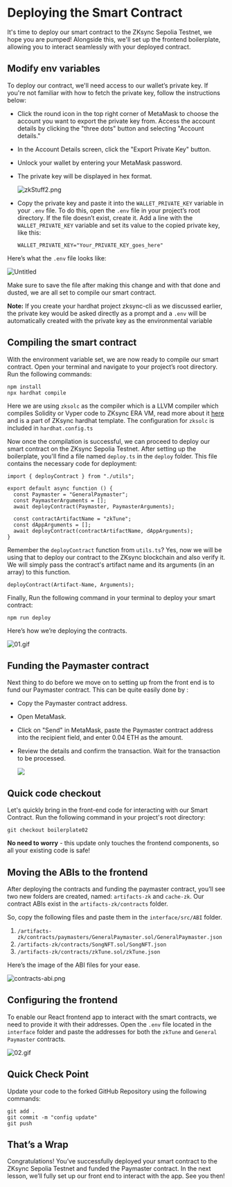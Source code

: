 # Deploying the Smart Contract

It's time to deploy our smart contract to the ZKsync Sepolia Testnet, we hope you are pumped! Alongside this, we'll set up the frontend boilerplate, allowing you to interact seamlessly with your deployed contract. 

## Modify env variables

To deploy our contract, we'll need access to our wallet’s private key. If you're not familiar with how to fetch the private key, follow the instructions below:

- Click the round icon in the top right corner of MetaMask to choose the account you want to export the private key from. Access the account details by clicking the "three dots" button and selecting "Account details."
- In the Account Details screen, click the "Export Private Key" button.
- Unlock your wallet by entering your MetaMask password.
- The private key will be displayed in hex format.

  ![zkStuff2.png](https://github.com/0xmetaschool/Learning-Projects/blob/main/assests_for_all/Zksync-assests/Lesson%206%20Deploying%20the%20Smart%20Contract/zkStuff2.webp?raw=true)

- Copy the private key and paste it into the `WALLET_PRIVATE_KEY` variable in your `.env` file. To do this, open the `.env` file in your project’s root directory. If the file doesn’t exist, create it. Add a line with the `WALLET_PRIVATE_KEY` variable and set its value to the copied private key, like this:

  ```
  WALLET_PRIVATE_KEY="Your_PRIVATE_KEY_goes_here"
  ```

Here’s what the `.env` file looks like:

![Untitled](https://github.com/0xmetaschool/Learning-Projects/blob/main/assests_for_all/Zksync-assests/Lesson%206%20Deploying%20the%20Smart%20Contract/Untitled.webp?raw=true)

Make sure to save the file after making this change and with that done and dusted, we are all set to compile our smart contract.

**Note:** If you create your hardhat project zksync-cli as we discussed earlier, the private key would be asked directly as a prompt and a `.env` will be automatically created with the private key as the environmental variable

## Compiling the smart contract

With the environment variable set, we are now ready to compile our smart contract. Open your terminal and navigate to your project’s root directory. Run the following commands:

```
npm install 
npx hardhat compile   
```

Here we are using `zksolc` as the compiler which is a LLVM compiler which compiles Solidity or Vyper code to ZKsync ERA VM, read more about it [here](https://docs.zksync.io/zk-stack/components/compiler/toolchain) and is a part of ZKsync hardhat template. The configuration for `zksolc` is included in `hardhat.config.ts`

Now once the compilation is successful, we can proceed to deploy our smart contract on the ZKsync Sepolia Testnet. After setting up the boilerplate, you'll find a file named `deploy.ts` in the `deploy` folder. This file contains the necessary code for deployment:

```
import { deployContract } from "./utils";

export default async function () {
  const Paymaster = "GeneralPaymaster";
  const PaymasterArguments = [];
  await deployContract(Paymaster, PaymasterArguments);

  const contractArtifactName = "zkTune";
  const dAppArguments = [];
  await deployContract(contractArtifactName, dAppArguments);
}
```

Remember the `deployContract` function from `utils.ts`? Yes, now we will be using that to deploy our contract to the ZKsync blockchain and also verify it. We will simply pass the contract's artifact name and its arguments (in an array) to this function.

```
deployContract(Artifact-Name, Arguments);
```

Finally, Run the following command in your terminal to deploy your smart contract: 

```
npm run deploy
```

Here’s how we’re deploying the contracts.

![01.gif](https://github.com/0xmetaschool/Learning-Projects/blob/main/assests_for_all/Zksync-assests/Lesson%206%20Deploying%20the%20Smart%20Contract/01.webp?raw=true)

## Funding the Paymaster contract

Next thing to do before we move on to setting up from the front end is to fund our Paymaster contract. This can be quite easily done by :

- Copy the Paymaster contract address.
- Open MetaMask.
- Click on "Send" in MetaMask, paste the Paymaster contract address into the recipient field, and enter 0.04 ETH as the amount.
- Review the details and confirm the transaction. Wait for the transaction to be processed.

    ![](https://github.com/0xmetaschool/Learning-Projects/blob/main/assests_for_all/Zksync-assests/Lesson%206%20Deploying%20the%20Smart%20Contract/zkStuff2%201.webp?raw=true)
    

## Quick code checkout

Let's quickly bring in the front-end code for interacting with our Smart Contract. Run the following command in your project's root directory:

```
git checkout boilerplate02
```

**No need to worry** - this update only touches the frontend components, so all your existing code is safe!

## Moving the ABIs to the frontend

After deploying the contracts and funding the paymaster contract, you’ll see two new folders are created, named: `artifacts-zk` and `cache-zk`. Our contract ABIs exist in the `artifacts-zk/contracts` folder.

So, copy the following files and paste them in the `interface/src/ABI` folder.

1. `/artifacts-zk/contracts/paymasters/GeneralPaymaster.sol/GeneralPaymaster.json`
2. `/artifacts-zk/contracts/SongNFT.sol/SongNFT.json` 
3. `/artifacts-zk/contracts/zkTune.sol/zkTune.json`

Here’s the image of the ABI files for your ease.

![contracts-abi.png](https://github.com/0xmetaschool/Learning-Projects/blob/main/assests_for_all/Zksync-assests/Lesson%206%20Deploying%20the%20Smart%20Contract/contracts-abi.webp?raw=true)

## Configuring the frontend

To enable our React frontend app to interact with the smart contracts, we need to provide it with their addresses. Open the `.env` file located in the `interface` folder and paste the addresses for both the `zkTune` and `General Paymaster` contracts.

![02.gif](https://github.com/0xmetaschool/Learning-Projects/blob/main/assests_for_all/Zksync-assests/Lesson%206%20Deploying%20the%20Smart%20Contract/02.webp?raw=true)

## Quick Check Point

Update your code to the forked GitHub Repository using the following commands: 

```
git add .
git commit -m "config update"
git push
```

## That’s a Wrap

Congratulations! You’ve successfully deployed your smart contract to the ZKsync Sepolia Testnet and funded the Paymaster contract. In the next lesson, we’ll fully set up our front end to interact with the app. See you then!